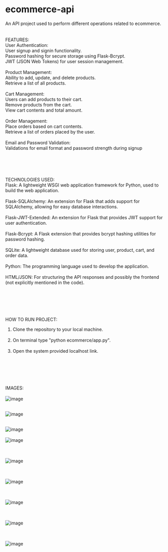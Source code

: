 # ecommerce-api
An API project used to perform different operations related to ecommerce.<br><br><br>
FEATURES:<br>
User Authentication:<br>
User signup and signin functionality.<br>
Password hashing for secure storage using Flask-Bcrypt.<br>
JWT (JSON Web Tokens) for user session management.<br><br>
Product Management:<br>
Ability to add, update, and delete products.<br>
Retrieve a list of all products.<br><br>
Cart Management:<br>
Users can add products to their cart.<br>
Remove products from the cart.<br>
View cart contents and total amount.<br><br>
Order Management:<br>
Place orders based on cart contents.<br>
Retrieve a list of orders placed by the user.<br><br>
Email and Password Validation:<br>
Validations for email format and password strength during signup<br><br><br><br><br>

TECHNOLOGIES USED:<br>
Flask: A lightweight WSGI web application framework for Python, used to build the web application.<br><br>
Flask-SQLAlchemy: An extension for Flask that adds support for SQLAlchemy, allowing for easy database interactions.<br><br>
Flask-JWT-Extended: An extension for Flask that provides JWT support for user authentication.<br><br>
Flask-Bcrypt: A Flask extension that provides bcrypt hashing utilities for password hashing.<br><br>
SQLite: A lightweight database used for storing user, product, cart, and order data.<br><br>
Python: The programming language used to develop the application.<br><br>
HTML/JSON: For structuring the API responses and possibly the frontend (not explicitly mentioned in the code).<br><br><br><br><br><br>

HOW TO RUN PROJECT:<br>
1. Clone the repository to your local machine.<br><br>
2. On terminal type "python ecommerce/app.py".<br><br>
3. Open the system provided localhost link.<br><br><br><br><br><br>

IMAGES:<br><br>
![image](https://github.com/user-attachments/assets/2c593cd0-b3fd-4110-b42d-d56b7681151e)<br>
<br>

![image](https://github.com/user-attachments/assets/111a3d79-984b-4c71-99b0-1e51414d36de)<br><br>

![image](https://github.com/user-attachments/assets/8be90f50-9cb8-44ba-bd51-bbe6bae792a9)
<br><br>![image](https://github.com/user-attachments/assets/8a34b97c-737e-4b86-b6ec-3ceb19d3fcab)

<br><br>![image](https://github.com/user-attachments/assets/b64a198d-e100-48a7-bf0a-58601f3dadfb)

<br><br>![image](https://github.com/user-attachments/assets/bd47dbfe-5b6f-4d01-8d9c-446923fcd1fd)

<br><br>![image](https://github.com/user-attachments/assets/92d4d28c-cd2b-40b0-a072-d42f42b91f20)

<br><br>![image](https://github.com/user-attachments/assets/85c4aefd-119b-4795-9d2f-0e9a544766ad)

<br><br>![image](https://github.com/user-attachments/assets/d22c39fc-c8fc-4a67-aad8-6e7391e49025)

<br><br>
<br><br>





